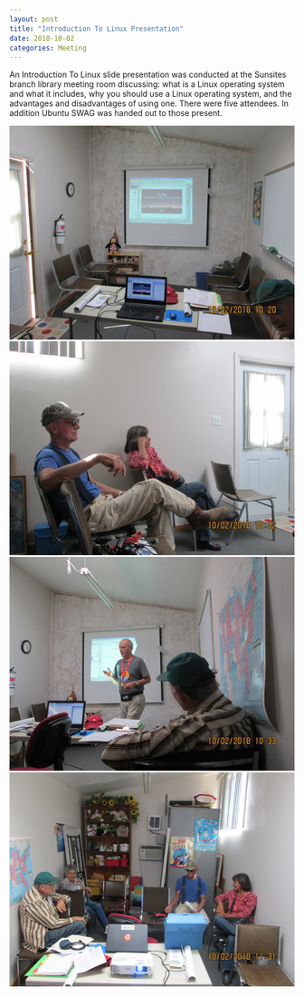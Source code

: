 ```yaml
---
layout: post
title: "Introduction To Linux Presentation"
date: 2018-10-02
categories: Meeting
---
```


An Introduction To Linux slide presentation was conducted at the Sunsites branch library meeting room discussing: what is a Linux operating system and what it includes, why you should use a Linux operating system, and the advantages and disadvantages of using one.  There were five attendees.  In addition Ubuntu SWAG was handed out to those present.

![alt text](https://raw.githubusercontent.com/CochiseLinuxUsersGroup/CochiseLinuxUsersGroup.github.io/master/images/rsz_introtolinuxpresentation_sunsitesaz_1.jpg)
![alt text](https://raw.githubusercontent.com/CochiseLinuxUsersGroup/CochiseLinuxUsersGroup.github.io/master/images/rsz_introtolinuxpresentation_sunsitesaz_3.jpg)
![alt text](https://raw.githubusercontent.com/CochiseLinuxUsersGroup/CochiseLinuxUsersGroup.github.io/master/images/rsz_introtolinuxpresentation_sunsitesaz_4.jpg)
![alt text](https://raw.githubusercontent.com/CochiseLinuxUsersGroup/CochiseLinuxUsersGroup.github.io/master/images/rsz_introtolinuxpresentation_sunsitesaz_5.jpg)
